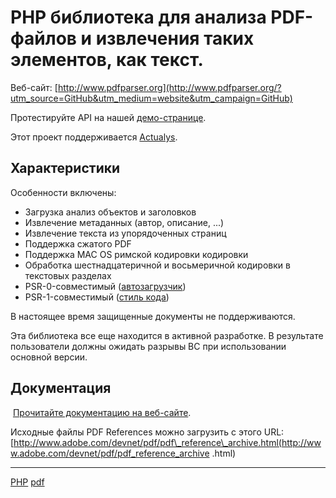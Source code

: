 # PHP библиотека для анализа PDF-файлов и извлечения таких элементов, как текст.

Веб-сайт: [http://www.pdfparser.org](http://www.pdfparser.org/?utm_source=GitHub&utm_medium=website&utm_campaign=GitHub)

Протестируйте API на нашей [демо-странице](http://www.pdfparser.org/demo).

Этот проект поддерживается [Actualys](http://www.actualys.com/).

## Характеристики

Особенности включены:

* Загрузка анализ объектов и заголовков
* Извлечение метаданных (автор, описание, ...)
* Извлечение текста из упорядоченных страниц
* Поддержка сжатого PDF
* Поддержка MAC OS римской кодировки кодировки
* Обработка шестнадцатеричной и восьмеричной кодировки в текстовых разделах
* PSR-0-совместимый ([автозагрузчик](https://github.com/php-fig/fig-standards/blob/master/accepted/PSR-0.md))
* PSR-1-совместимый ([стиль кода](https://github.com/php-fig/fig-standards/blob/master/accepted/PSR-1-basic-coding-standard.md))

В настоящее время защищенные документы не поддерживаются.

Эта библиотека все еще находится в активной разработке. В результате пользователи должны ожидать разрывы BC при использовании основной версии.

## Документация

 [Прочитайте документацию на веб-сайте](http://www.pdfparser.org/documentation?utm_source=GitHub&utm_medium=documentation&utm_campaign=GitHub).

Исходные файлы PDF References можно загрузить с этого URL: [http://www.adobe.com/devnet/pdf/pdf\_reference\_archive.html(http://www.adobe.com/devnet/pdf/pdf_reference_archive .html)

**********
[PHP](/tags/PHP.md)
[pdf](/tags/pdf.md)
